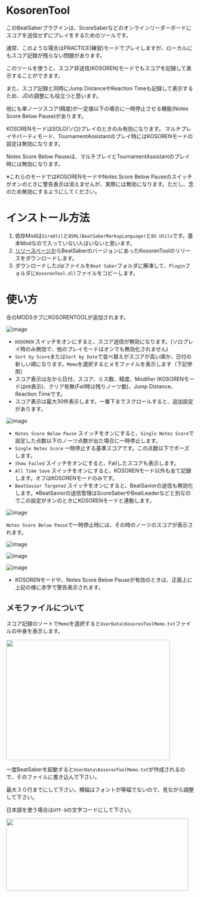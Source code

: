 # KosorenTool

このBeatSaberプラグインは、ScoreSaberなどのオンラインリーダーボードにスコアを送信せずにプレイをするためのツールです。

通常、このような場合はPRACTICE(練習)モードでプレイしますが、ローカルにもスコア記録が残らない問題があります。

このツールを使うと、スコア非送信(KOSOREN)モードでもスコアを記録して表示することができます。

また、スコア記録と同時にJump DistanceやReaction Timeも記録して表示するため、JDの調整にも役立つと思います。

他にも単ノーツスコア(精度)が一定値以下の場合に一時停止させる機能(Notes Score Below Pause)があります。

KOSORENモードはSOLO(ソロ)プレイのときのみ有効になります。 マルチプレイやパーティモード、TournamentAssistantのプレイ時にはKOSORENモードの設定は無効になります。

Notes Score Below Pauseは、マルチプレイとTournamentAssistantのプレイ時には無効になります。

※これらのモードではKOSORENモードやNotes Score Below Pauseのスイッチがオンのときに警告表示は消えませんが、実際には無効になります。ただし、念のため無効にするようにしてください。

# インストール方法

1. 依存Modは`SiraUtil`と`BSML(BeatSaberMarkupLanguage)`と`BS Utils`です。基本Modなので入っていない人はいないと思います。
2. [リリースページか](https://github.com/rynan4818/KosorenTool/releases)らBeatSaberのバージョンにあったKosorenToolのリリースをダウンロードします。
3. ダウンロードしたzipファイルを`Beat Saber`フォルダに解凍して、`Plugin`フォルダに`KosorenTool.dll`ファイルをコピーします。

# 使い方

左のMODSタブにKOSORENTOOLが追加されます。

![image](https://github.com/rynan4818/KosorenTool/assets/14249877/16c6f34c-4203-4c49-82bb-70e5131395da)

* `KOSOREN` スイッチをオンにすると、スコア送信が無効になります。(ソロプレイ時のみ無効で、他のプレイモードはオンでも無効化されません)
* `Sort by Score`または`Sort by Date`で並べ替えがスコアが高い順か、日付の新しい順になります。`Memo`を選択するとメモファイルを表示します（下記参照）
* スコア表示は左から日付、スコア、ミス数、精度、Modifier (KOSORENモードは`KR`表示)、クリア有無(Fail時は残りノーツ数)、Jump Distance、Reaction Timeです。
* スコア表示は最大30件表示します。一番下までスクロールすると、追加設定があります。

![image](https://github.com/rynan4818/KosorenTool/assets/14249877/449c3b47-62c9-40fc-8538-a2b68b6fe917)

* `Notes Score Below Pause` スイッチをオンにすると、`Single Notes Score`で設定した点数以下のノーツ点数が出た場合に一時停止します。
* `Single Notes Score` 一時停止する基準スコアです。この点数以下でポーズします。
* `Show Failed` スイッチをオンにすると、Failしたスコアも表示します。
* `All Time Save` スイッチをオンにすると、KOSORENモード以外も全て記録します。オフはKOSORENモードのみです。
* `BeatSavior Targeted` スイッチをオンにすると、BeatSaviorの送信も無効化します。※BeatSaviorの送信管理はScoreSaberやBeatLeaderなどと別なのでこの設定がオンのときにKOSORENモードと連動します。

![image](https://github.com/rynan4818/KosorenTool/assets/14249877/359acbfe-6758-4ec9-8c93-6ad222e7abda)

`Notes Score Below Pause`で一時停止時には、その時のノーツのスコアが表示されます。

![image](https://github.com/rynan4818/KosorenTool/assets/14249877/06c37deb-b3a2-4bfd-88fd-459a23484c1e)

![image](https://github.com/rynan4818/KosorenTool/assets/14249877/f1e06956-d910-468b-9edd-e3ee8c9d937c)

![image](https://github.com/rynan4818/KosorenTool/assets/14249877/54ccde4c-0bb4-4b1f-aea3-cd0116352d6b)

* KOSORENモードや、Notes Score Below Pauseが有効のときは、正面上に上記の様に赤字で警告表示されます。

## メモファイルについて
スコア記録のソートで`Memo`を選択すると`UserData\KosorenToolMemo.txt`ファイルの中身を表示します。

<img src="https://github.com/rynan4818/KosorenTool/assets/14249877/28b444a9-562f-4d37-9713-ce7db678de6c" width="438" height="322">

一度BeatSaberを起動すると`UserData\KosorenToolMemo.txt`が作成されるので、そのファイルに書き込んで下さい。

最大３０行までにして下さい。横幅はフォントが等幅でないので、見ながら調整して下さい。

日本語を使う場合は`UTF-8`の文字コードにして下さい。

<img src="https://github.com/rynan4818/KosorenTool/assets/14249877/950865a8-69f3-481c-a83b-36c340a89ec0" width="488" height="193">
